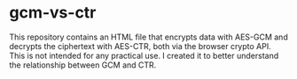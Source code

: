 # gcm-vs-ctr

This repository contains an HTML file that encrypts data with AES-GCM and decrypts the ciphertext
with AES-CTR, both via the browser crypto API. This is not intended for any practical use. I created
it to better understand the relationship between GCM and CTR.
